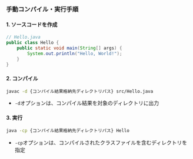 
### 手動コンパイル・実行手順

#### 1. ソースコードを作成
```java
// Hello.java
public class Hello {
    public static void main(String[] args) {
        System.out.println("Hello, World!");
    }
}
```

#### 2. コンパイル
```bash
javac -d {コンパイル結果格納先ディレクトリパス} src/Hello.java
```
- `-d`オプションは、コンパイル結果を対象のディレクトリに出力

#### 3. 実行
```bash
java -cp {コンパイル結果格納先ディレクトリパス} Hello
```

- `-cp`オプションは、コンパイルされたクラスファイルを含むディレクトリを指定

